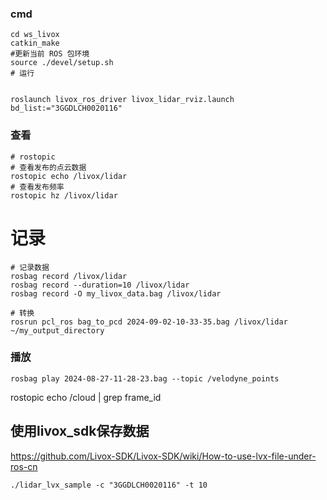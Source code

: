 ### cmd

```
cd ws_livox
catkin_make
#更新当前 ROS 包环境
source ./devel/setup.sh
# 运行


roslaunch livox_ros_driver livox_lidar_rviz.launch bd_list:="3GGDLCH0020116"
```







### 查看

```
# rostopic
# 查看发布的点云数据
rostopic echo /livox/lidar
# 查看发布频率
rostopic hz /livox/lidar
```





# 记录

```
# 记录数据
rosbag record /livox/lidar
rosbag record --duration=10 /livox/lidar
rosbag record -O my_livox_data.bag /livox/lidar
```

```
# 转换
rosrun pcl_ros bag_to_pcd 2024-09-02-10-33-35.bag /livox/lidar ~/my_output_directory
```



### 播放

```
rosbag play 2024-08-27-11-28-23.bag --topic /velodyne_points

```

   rostopic echo /cloud | grep frame_id





## 使用livox_sdk保存数据

https://github.com/Livox-SDK/Livox-SDK/wiki/How-to-use-lvx-file-under-ros-cn

```
./lidar_lvx_sample -c "3GGDLCH0020116" -t 10
```


